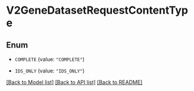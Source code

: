 # V2GeneDatasetRequestContentType

## Enum


* `COMPLETE` (value: `"COMPLETE"`)

* `IDS_ONLY` (value: `"IDS_ONLY"`)


[[Back to Model list]](../README.md#documentation-for-models) [[Back to API list]](../README.md#documentation-for-api-endpoints) [[Back to README]](../README.md)


